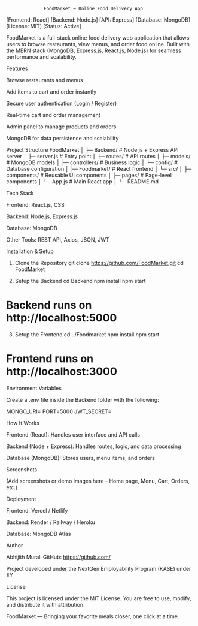                   FoodMarket – Online Food Delivery App

[Frontend: React] [Backend: Node.js] [API: Express] [Database: MongoDB] [License: MIT] [Status: Active]

FoodMarket is a full-stack online food delivery web application that allows users to browse restaurants, view menus, and order food online.
Built with the MERN stack (MongoDB, Express.js, React.js, Node.js) for seamless performance and scalability.

Features

Browse restaurants and menus

Add items to cart and order instantly

Secure user authentication (Login / Register)

Real-time cart and order management

Admin panel to manage products and orders

MongoDB for data persistence and scalability

Project Structure
FoodMarket
│
├─ Backend/                 # Node.js + Express API server
│   ├─ server.js            # Entry point
│   ├─ routes/              # API routes
│   ├─ models/              # MongoDB models
│   ├─ controllers/         # Business logic
│   └─ config/              # Database configuration
│
├─ Foodmarket/              # React frontend
│   └─ src/
│       ├─ components/      # Reusable UI components
│       ├─ pages/           # Page-level components
│       └─ App.js           # Main React app
│
└─ README.md

Tech Stack

Frontend: React.js, CSS

Backend: Node.js, Express.js

Database: MongoDB

Other Tools: REST API, Axios, JSON, JWT

Installation & Setup
1. Clone the Repository
git clone https://github.com/FoodMarket.git
cd FoodMarket

2. Setup the Backend
cd Backend
npm install
npm start
# Backend runs on http://localhost:5000

3. Setup the Frontend
cd ../Foodmarket
npm install
npm start
# Frontend runs on http://localhost:3000

Environment Variables

Create a .env file inside the Backend folder with the following:

MONGO_URI=
PORT=5000
JWT_SECRET=

How It Works

Frontend (React): Handles user interface and API calls

Backend (Node + Express): Handles routes, logic, and data processing

Database (MongoDB): Stores users, menu items, and orders

Screenshots

(Add screenshots or demo images here - Home page, Menu, Cart, Orders, etc.)

Deployment

Frontend: Vercel / Netlify

Backend: Render / Railway / Heroku

Database: MongoDB Atlas

Author

Abhijith Murali
GitHub: https://github.com/

Project developed under the NextGen Employability Program (KASE) under EY

License

This project is licensed under the MIT License.
You are free to use, modify, and distribute it with attribution.

FoodMarket — Bringing your favorite meals closer, one click at a time.

